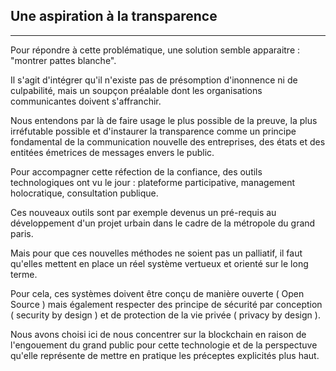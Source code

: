 ## Une aspiration à la transparence
---

Pour répondre à cette problématique, une solution semble apparaitre : "montrer pattes blanche".

Il s'agit d'intégrer qu'il n'existe pas de présomption d'inonnence ni de culpabilité, 
mais un soupçon préalable dont les organisations communicantes doivent s'affranchir. 

Nous entendons par là de faire usage le plus possible de la preuve, la plus irréfutable possible et 
d'instaurer la transparence comme un principe fondamental de la communication nouvelle des entreprises, 
des états et des entitées émetrices de messages envers le public.

Pour accompagner cette réfection de la confiance, des outils technologiques ont vu le jour :
plateforme participative, management holocratique, consultation publique.

Ces nouveaux outils sont par exemple devenus un pré-requis au développement d'un projet urbain 
dans le cadre de la métropole du grand paris.

Mais pour que ces nouvelles méthodes ne soient pas un palliatif, il faut qu'elles mettent en place un
réel système vertueux et orienté sur le long terme.

Pour cela, ces systèmes doivent être conçu de manière ouverte ( Open Source ) mais également respecter
des principe de sécurité par conception ( security by design )
 et de protection de la vie privée ( privacy by design ).
 
 Nous avons choisi ici de nous concentrer sur la blockchain en raison de l'engouement du grand public
 pour cette technologie et de la perspectuve qu'elle 
 représente de mettre en pratique les préceptes explicités plus haut.
